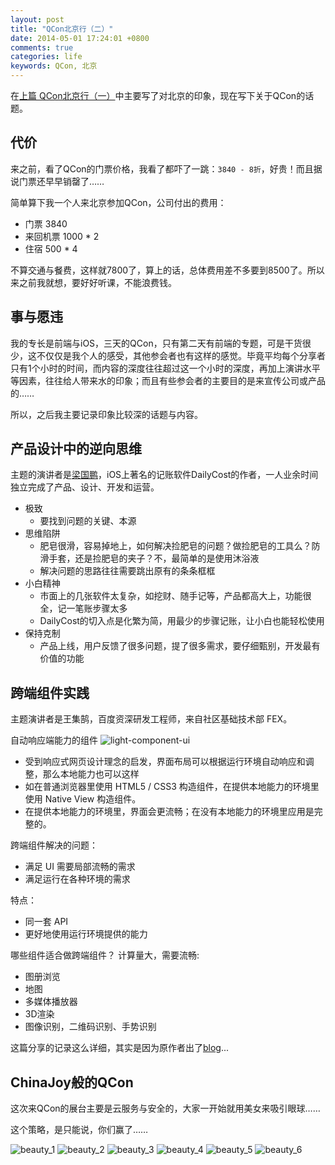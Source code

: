 ```yaml
---
layout: post
title: "QCon北京行（二）"
date: 2014-05-01 17:24:01 +0800
comments: true
categories: life
keywords: QCon, 北京
---
```


在[上篇 QCon北京行（一）](/blog/2014/05/01/qcon-beijing-1/)中主要写了对北京的印象，现在写下关于QCon的话题。

## 代价
来之前，看了QCon的门票价格，我看了都吓了一跳：`3840 - 8折`，好贵！而且据说门票还早早销罄了……

简单算下我一个人来北京参加QCon，公司付出的费用：

* 门票 3840
* 来回机票 1000 * 2
* 住宿 500 * 4

不算交通与餐费，这样就7800了，算上的话，总体费用差不多要到8500了。所以来之前我就想，要好好听课，不能浪费钱。

## 事与愿违
我的专长是前端与iOS，三天的QCon，只有第二天有前端的专题，可是干货很少，这不仅仅是我个人的感受，其他参会者也有这样的感觉。毕竟平均每个分享者只有1个小时的时间，而内容的深度往往超过这一个小时的深度，再加上演讲水平等因素，往往给人带来水的印象；而且有些参会者的主要目的是来宣传公司或产品的……

所以，之后我主要记录印象比较深的话题与内容。

## 产品设计中的逆向思维

主题的演讲者是[梁国鹏](http://guopengliang.com/)，iOS上著名的记账软件DailyCost的作者，一人业余时间独立完成了产品、设计、开发和运营。

* 极致
  * 要找到问题的关键、本源 
* 思维陷阱
  * 肥皂很滑，容易掉地上，如何解决捡肥皂的问题？做捡肥皂的工具么？防滑手套，还是捡肥皂的夹子？不，最简单的是使用沐浴液
  * 解决问题的思路往往需要跳出原有的条条框框
* 小白精神 
  * 市面上的几张软件太复杂，如挖财、随手记等，产品都高大上，功能很全，记一笔账步骤太多
  * DailyCost的切入点是化繁为简，用最少的步骤记账，让小白也能轻松使用
* 保持克制
  * 产品上线，用户反馈了很多问题，提了很多需求，要仔细甄别，开发最有价值的功能

## 跨端组件实践

主题演讲者是王集鹄，百度资深研发工程师，来自社区基础技术部 FEX。

自动响应端能力的组件
![light-component-ui](http://fex.baidu.com/img/light-component/light-component-ui.png)

* 受到响应式网页设计理念的启发，界面布局可以根据运行环境自动响应和调整，那么本地能力也可以这样
* 如在普通浏览器里使用 HTML5 / CSS3 构造组件，在提供本地能力的环境里使用 Native View 构造组件。
* 在提供本地能力的环境里，界面会更流畅；在没有本地能力的环境里应用是完整的。

跨端组件解决的问题：

* 满足 UI 需要局部流畅的需求
* 满足运行在各种环境的需求

特点：

* 同一套 API
* 更好地使用运行环境提供的能力

哪些组件适合做跨端组件？
计算量大，需要流畅:

* 图册浏览
* 地图
* 多媒体播放器
* 3D渲染
* 图像识别，二维码识别、手势识别

这篇分享的记录这么详细，其实是因为原作者出了[blog](http://fex.baidu.com/blog/2014/05/light-component/)...

## ChinaJoy般的QCon
这次来QCon的展台主要是云服务与安全的，大家一开始就用美女来吸引眼球……

这个策略，是只能说，你们赢了……

![beauty_1](/images/2014-05-01-qcon-beijing-2/beauty_1.jpg)
![beauty_2](/images/2014-05-01-qcon-beijing-2/beauty_2.jpg)
![beauty_3](/images/2014-05-01-qcon-beijing-2/beauty_3.jpg)
![beauty_4](/images/2014-05-01-qcon-beijing-2/beauty_4.jpg)
![beauty_5](/images/2014-05-01-qcon-beijing-2/beauty_5.jpg)
![beauty_6](/images/2014-05-01-qcon-beijing-2/beauty_6.jpg)



